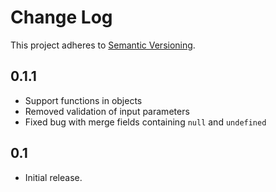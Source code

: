 # Change Log
This project adheres to [Semantic Versioning](http://semver.org/).

## 0.1.1
* Support functions in objects
* Removed validation of input parameters
* Fixed bug with merge fields containing `null` and `undefined`

## 0.1
* Initial release.
